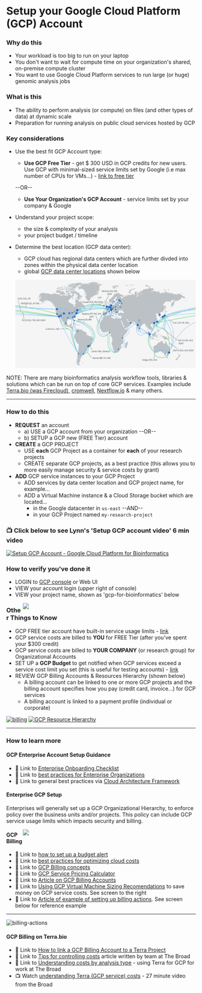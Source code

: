 # Setup your Google Cloud Platform (GCP) Account

### Why do this
 - Your workload is too big to run on your laptop
 - You don't want to wait for compute time on your organization's shared, on-premise compute cluster
 - You want to use Google Cloud Platform services to run large (or huge) genomic analysis jobs

### What is this
 - The ability to perform analysis (or compute) on files (and other types of data) at dynamic scale 
 - Preparation for running analysis on public cloud services hosted by GCP

### Key considerations
 - Use the best fit GCP Account type:  
    - **Use GCP Free Tier** - get $ 300 USD in GCP credits for new users. Use GCP with minimal-sized service limits set by Google (i.e max number of CPUs for VMs...) - [link to free tier](https://cloud.google.com/free) 

    --OR--  

    - **Use Your Organization's GCP Account** - service limits set by your company & Google
 - Understand your project scope:
    - the size & complexity of your analysis  
    - your project budget / timeline  
 - Determine the best location (GCP data center):
    - GCP cloud has regional data centers which are further divded into zones within the physical data center location
    - global [GCP data center locations](https://cloud.google.com/about/locations/) shown below

   [![GCP Locations](/images/regions.png)]()

 NOTE: There are many bioinformatics analysis workflow tools, libraries & solutions which can be run on top of core GCP services.  Examples include [Terra.bio (was Firecloud)](https://terra.bio/), [cromwell](https://cromwell.readthedocs.io/en/stable/), [Nextflow.io](https://www.nextflow.io/) & many others. 

---

### How to do this
 - **REQUEST** an account
   - a) USE a GCP account from your organization --OR--
   - b) SETUP a GCP new (FREE Tier) account
 - **CREATE** a GCP PROJECT 
   - USE **each** GCP Project as a container for **each** of your research projects
   - CREATE separate GCP projects, as a best practice (this allows you to more easily manage security & service costs by grant)
 - **ADD** GCP service instances to your GCP Project 
    - ADD services by data center location and GCP project name, for example...
    - ADD a Virtual Machine instance & a Cloud Storage bucket which are located...
      - in the Google datacenter in `us-east` --AND--
      - in your GCP Project named `my-research-project`

### 📺 Click below to see Lynn's 'Setup GCP account video' 6 min video
[![Setup GCP Account - Google Cloud Platform for Bioinformatics](http://img.youtube.com/vi/oD8lD8v-Z14/0.jpg)](http://www.youtube.com/watch?v=oD8lD8v-Z14 "Setup GCP Account - Google Cloud Platform for Bioinformatics")

### How to verify you've done it
 - LOGIN to [GCP console](http://console.cloud.google.com) or Web UI
 - VIEW your account login (upper right of console)
 - VIEW your project name, shown as 'gcp-for-bioinformatics' below

 <img src="https://github.com/lynnlangit/gcp-for-bioinformatics/raw/master/images/gcp-account.png" width="460" align="right">  


### Other Things to Know
  - GCP FREE tier account have built-in service usage limits - [link](https://cloud.google.com/free/docs/gcp-free-tier)
 - GCP service costs are billed to **YOU** for FREE Tier (after you've spent your $300 credit)
 - GCP service costs are billed to **YOUR COMPANY**  (or research group) for Organizational Accounts
 - SET UP a **GCP Budget** to get notified when GCP services exceed a service cost limit you set (this is useful for testing accounts) - [link](https://cloud.google.com/billing/docs/how-to/budgets)
 - REVIEW GCP Billing Accounts & Resources Hierarchy (shown below)
    - A billing account can be linked to one or more GCP projects and the billing account specifies how you pay (credit card, invoice...) for GCP services
   - A billing account is linked to a payment profile (individual or corporate)

 [![billing](/images/billing.png)]()
 [![GCP Resource Hierarchy](/images/resources.png)]()

---

### How to learn more

#### GCP Enterprise Account Setup Guidance
 - 📘 Link to [Enterprise Onboarding Checklist](https://cloud.google.com/docs/enterprise/onboarding-checklist)
 - 📘 Link to [best practices for Enterprise Organizations](https://cloud.google.com/docs/enterprise/best-practices-for-enterprise-organizations)
 - 📘 Link to general best practices via [Cloud Architecture Framework](https://cloud.google.com/architecture/framework)

#### Enterprise GCP Setup

Enterprises will generally set up a GCP Organizational Hierarchy, to enforce policy over the business units and/or projects.  This policy can include GCP service usage limits which impacts security and billing.

<img src="https://github.com/lynnlangit/gcp-for-bioinformatics/raw/master/images/recommendations.png" width="460" align="right"> 

#### GCP Billing

- 📘 Link to [how to set up a budget alert](https://cloud.google.com/billing/docs/how-to/budgets)
- 📘 Link to [best practices for optimizing cloud costs](https://cloud.google.com/blog/products/gcp/best-practices-for-optimizing-your-cloud-costs)
- 📘 Link to [GCP Billing concepts](https://cloud.google.com/billing/docs/concepts)
- 📘 Link to [GCP Service Pricing Calculator](https://cloud.google.com/products/calculator/)
- 📘 Link to [Article on GCP Billing Accounts](https://medium.com/google-cloud/managing-billing-permissions-in-google-cloud-31906aa626a0)
- 📘 Link to [Using GCP Virtual Machine Sizing Recomendations](https://cloud.google.com/compute/docs/instances/apply-sizing-recommendations-for-instances) to save money on GCP service costs.  See screen to the right
- 📘 Link to [Article of example of setting up billing actions](https://cloud.google.com/billing/docs/how-to/notify). See screen below for reference example

---

![billing-actions](https://github.com/lynnlangit/gcp-for-bioinformatics/blob/master/images/billing-actions.png)

#### GCP Billing on Terra.bio
 - 📘 Link to [How to link a GCP Billing Account to a Terra Project](https://support.terra.bio/hc/en-us/articles/360026182251)
 - 📘 Link to [Tips for controlling costs](https://support.terra.bio/hc/en-us/articles/360029748111-Understanding-and-controlling-cloud-costs-) article written by team at The Broad
 - 📘 Link to [Understanding costs by analysis type](https://support.terra.bio/hc/en-us/articles/360029772212) - using Terra for GCP for work at The Broad
 - 📺 Watch [understanding Terra (GCP service) costs](https://www.youtube.com/watch?v=SRVrzXHkZKU) - 27 minute video from the Broad
